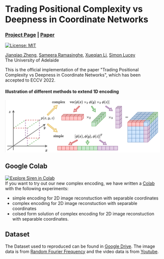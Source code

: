# Trading Positional Complexity vs Deepness in Coordinate Networks
### [Project Page](https://osiriszjq.github.io/complex_encoding) | [Paper](https://arxiv.org/pdf/2205.08987.pdf)
[![License: MIT](https://img.shields.io/badge/License-MIT-yellow.svg)](https://opensource.org/licenses/MIT)


[Jianqiao Zheng](https://github.com/osiriszjq/),
[Sameera Ramasinghe](https://scholar.google.pl/citations?user=-j0m9aMAAAAJ&hl=en),
[Xueqian Li](https://lilac-lee.github.io/),
[Simon Lucey](https://www.adelaide.edu.au/directory/simon.lucey)<br>
The University of Adelaide

This is the official implementation of the paper "Trading Positional Complexity vs Deepness in Coordinate Networks", which has been accepted to ECCV 2022.

#### Illustration of different methods to extend 1D encoding
![Illustration of different methods to extend 1D encoding](imgs/simple_complex_encoding.png)
    
    
## Google Colab
[![Explore Siren in Colab](https://colab.research.google.com/assets/colab-badge.svg)](https://colab.research.google.com/github/osiriszjq/complex_encoding/blob/main/complex_encoding.ipynb)<br>
If you want to try out our new complex encoding, we have written a [Colab](https://colab.research.google.com/github/osiriszjq/complex_encoding/blob/main/complex_encoding.ipynb) with the following experiments:
* simple encoding for 2D image reconstuction with separable coordinates
* complex encoding for 2D image reconstuction with separable coordinates
* colsed form solution of complex encoding for 2D image reconstuction with separable coordinates.


## Dataset
The Dataset used to reproduced can be found in [Google Drive](https://drive.google.com/drive/folders/1yLVG1WT5i9PxchNqAb84nJdHuLlNPCj4?usp=sharing). The image data is from [Random Fourier Frequency](https://github.com/tancik/fourier-feature-networks) and the video data is from [Youtube](https://research.google.com/youtube-bb/).

